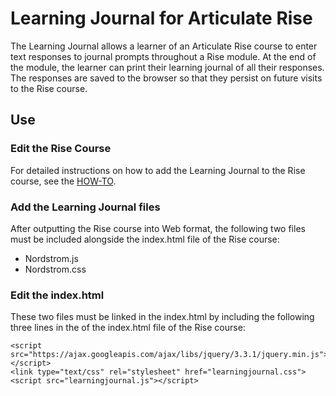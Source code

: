 # Learning Journal for Articulate Rise

The Learning Journal allows a learner of an Articulate Rise course to enter text responses to journal prompts throughout a Rise module. At the end of the module, the learner can print their learning journal of all their responses. The responses are saved to the browser so that they persist on future visits to the Rise course. 

## Use

### Edit the Rise Course

For detailed instructions on how to add the Learning Journal to the Rise course, see the [HOW-TO](https://github.com/mikeamelang/learning-journal/raw/master/Learning%20Journal%20HOW-TO.docx).

### Add the Learning Journal files

After outputting the Rise course into Web format, the following two files must be included alongside the index.html file of the Rise course:
* Nordstrom.js
* Nordstrom.css

### Edit the index.html

These two files must be linked in the index.html by including the following three lines in the <head> of the index.html file of the Rise course:
  
```
<script src="https://ajax.googleapis.com/ajax/libs/jquery/3.3.1/jquery.min.js"></script>
<link type="text/css" rel="stylesheet" href="learningjournal.css">
<script src="learningjournal.js"></script>
```
